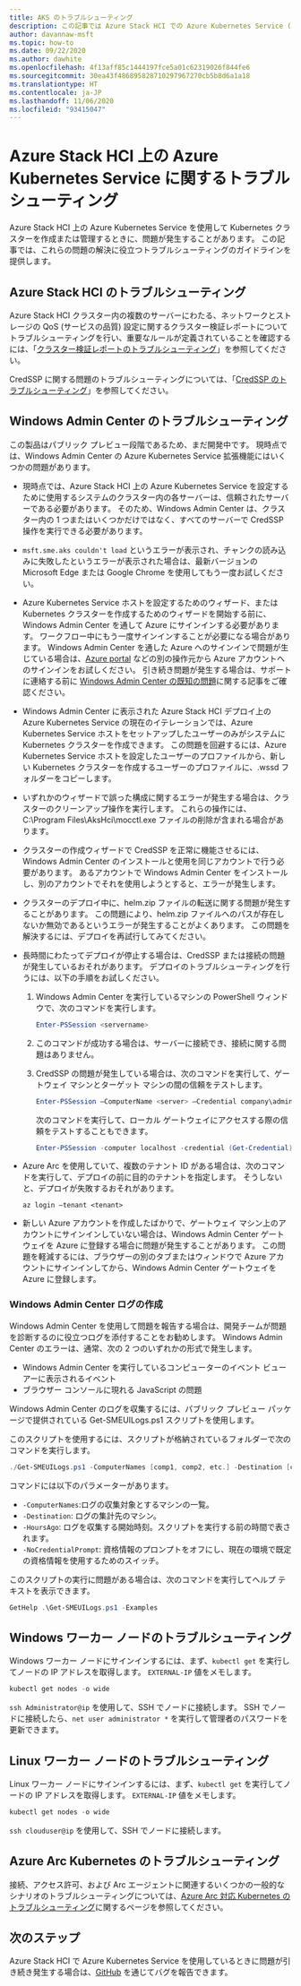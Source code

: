 ```yaml
---
title: AKS のトラブルシューティング
description: この記事では Azure Stack HCI での Azure Kubernetes Service (AKS) のトラブルシューティングに関する情報を提供します。
author: davannaw-msft
ms.topic: how-to
ms.date: 09/22/2020
ms.author: dawhite
ms.openlocfilehash: 4f13aff85c1444197fce5a01c62319026f844fe6
ms.sourcegitcommit: 30ea43f486895828710297967270cb5b8d6a1a18
ms.translationtype: HT
ms.contentlocale: ja-JP
ms.lasthandoff: 11/06/2020
ms.locfileid: "93415047"
---
```

# <a name="troubleshooting-azure-kubernetes-service-on-azure-stack-hci"></a>Azure Stack HCI 上の Azure Kubernetes Service に関するトラブルシューティング

Azure Stack HCI 上の Azure Kubernetes Service を使用して Kubernetes クラスターを作成または管理するときに、問題が発生することがあります。 この記事では、これらの問題の解決に役立つトラブルシューティングのガイドラインを提供します。

## <a name="troubleshooting-azure-stack-hci"></a>Azure Stack HCI のトラブルシューティング
Azure Stack HCI クラスター内の複数のサーバーにわたる、ネットワークとストレージの QoS (サービスの品質) 設定に関するクラスター検証レポートについてトラブルシューティングを行い、重要なルールが定義されていることを確認するには、「[クラスター検証レポートのトラブルシューティング](../hci/manage/validate-qos.md)」を参照してください。

CredSSP に関する問題のトラブルシューティングについては、「[CredSSP のトラブルシューティング](../hci/manage/troubleshoot-credssp.md)」を参照してください。

## <a name="troubleshooting-windows-admin-center"></a>Windows Admin Center のトラブルシューティング
この製品はパブリック プレビュー段階であるため、まだ開発中です。 現時点では、Windows Admin Center の Azure Kubernetes Service 拡張機能にはいくつかの問題があります。 
* 現時点では、Azure Stack HCI 上の Azure Kubernetes Service を設定するために使用するシステムのクラスター内の各サーバーは、信頼されたサーバーである必要があります。 そのため、Windows Admin Center は、クラスター内の 1 つまたはいくつかだけではなく、すべてのサーバーで CredSSP 操作を実行できる必要があります。 
* `msft.sme.aks couldn't load` というエラーが表示され、チャンクの読み込みに失敗したというエラーが表示された場合は、最新バージョンの Microsoft Edge または Google Chrome を使用してもう一度お試しください。
* Azure Kubernetes Service ホストを設定するためのウィザード、または Kubernetes クラスターを作成するためのウィザードを開始する前に、Windows Admin Center を通して Azure にサインインする必要があります。 ワークフロー中にもう一度サインインすることが必要になる場合があります。 Windows Admin Center を通した Azure へのサインインで問題が生じている場合は、[Azure portal](https://portal.azure.com/) などの別の操作元から Azure アカウントへのサインインをお試しください。 引き続き問題が発生する場合は、サポートに連絡する前に [Windows Admin Center の既知の問題](/windows-server/manage/windows-admin-center/support/known-issues)に関する記事をご確認ください。
* Windows Admin Center に表示された Azure Stack HCI デプロイ上の Azure Kubernetes Service の現在のイテレーションでは、Azure Kubernetes Service ホストをセットアップしたユーザーのみがシステムに Kubernetes クラスターを作成できます。 この問題を回避するには、Azure Kubernetes Service ホストを設定したユーザーのプロファイルから、新しい Kubernetes クラスターを作成するユーザーのプロファイルに、.wssd フォルダーをコピーします。
* いずれかのウィザードで誤った構成に関するエラーが発生する場合は、クラスターのクリーンアップ操作を実行します。 これらの操作には、C:\Program Files\AksHci\mocctl.exe ファイルの削除が含まれる場合があります。
* クラスターの作成ウィザードで CredSSP を正常に機能させるには、Windows Admin Center のインストールと使用を同じアカウントで行う必要があります。 あるアカウントで Windows Admin Center をインストールし、別のアカウントでそれを使用しようとすると、エラーが発生します。
* クラスターのデプロイ中に、helm.zip ファイルの転送に関する問題が発生することがあります。 この問題により、helm.zip ファイルへのパスが存在しないか無効であるというエラーが発生することがよくあります。 この問題を解決するには、デプロイを再試行してみてください。
* 長時間にわたってデプロイが停止する場合は、CredSSP または接続の問題が発生しているおそれがあります。 デプロイのトラブルシューティングを行うには、以下の手順をお試しください。 
    1.  Windows Admin Center を実行しているマシンの PowerShell ウィンドウで、次のコマンドを実行します。 
          ```PowerShell
          Enter-PSSession <servername>
          ```
    2.  このコマンドが成功する場合は、サーバーに接続でき、接続に関する問題はありません。
    
    3.  CredSSP の問題が発生している場合は、次のコマンドを実行して、ゲートウェイ マシンとターゲット マシンの間の信頼をテストします。 
          ```PowerShell
          Enter-PSSession –ComputerName <server> –Credential company\administrator –Authentication CredSSP
          ``` 
        次のコマンドを実行して、ローカル ゲートウェイにアクセスする際の信頼をテストすることもできます。 
          ```PowerShell
          Enter-PSSession -computer localhost -credential (Get-Credential)
          ``` 
* Azure Arc を使用していて、複数のテナント ID がある場合は、次のコマンドを実行して、デプロイの前に目的のテナントを指定します。 そうしないと、デプロイが失敗するおそれがあります。

   ```Azure CLI
   az login –tenant <tenant>
   ```
* 新しい Azure アカウントを作成したばかりで、ゲートウェイ マシン上のアカウントにサインインしていない場合は、Windows Admin Center ゲートウェイを Azure に登録する場合に問題が発生することがあります。 この問題を軽減するには、ブラウザーの別のタブまたはウィンドウで Azure アカウントにサインインしてから、Windows Admin Center ゲートウェイを Azure に登録します。

### <a name="creating-windows-admin-center-logs"></a>Windows Admin Center ログの作成
Windows Admin Center を使用して問題を報告する場合は、開発チームが問題を診断するのに役立つログを添付することをお勧めします。 Windows Admin Center のエラーは、通常、次の 2 つのいずれかの形式で発生します。 
- Windows Admin Center を実行しているコンピューターのイベント ビューアーに表示されるイベント 
- ブラウザー コンソールに現れる JavaScript の問題 

Windows Admin Center のログを収集するには、パブリック プレビュー パッケージで提供されている Get-SMEUILogs.ps1 スクリプトを使用します。 
 
このスクリプトを使用するには、スクリプトが格納されているフォルダーで次のコマンドを実行します。 
 
```PowerShell
./Get-SMEUILogs.ps1 -ComputerNames [comp1, comp2, etc.] -Destination [comp3] -HoursAgo [48] -NoCredentialPrompt
```
 
コマンドには以下のパラメーターがあります。
 
* `-ComputerNames`:ログの収集対象とするマシンの一覧。
* `-Destination`: ログの集計先のマシン。
* `-HoursAgo`: ログを収集する開始時刻。スクリプトを実行する前の時間で表されます。
* `-NoCredentialPrompt`: 資格情報のプロンプトをオフにし、現在の環境で既定の資格情報を使用するためのスイッチ。
 
このスクリプトの実行に問題がある場合は、次のコマンドを実行してヘルプ テキストを表示できます。 
 
```PowerShell
GetHelp .\Get-SMEUILogs.ps1 -Examples
```

## <a name="troubleshooting-windows-worker-nodes"></a>Windows ワーカー ノードのトラブルシューティング 
Windows ワーカー ノードにサインインするには、まず、`kubectl get` を実行してノードの IP アドレスを取得します。 `EXTERNAL-IP` 値をメモします。

```PowerShell
kubectl get nodes -o wide
``` 
`ssh Administrator@ip` を使用して、SSH でノードに接続します。 SSH でノードに接続したら、`net user administrator *` を実行して管理者のパスワードを更新できます。 

## <a name="troubleshooting-linux-worker-nodes"></a>Linux ワーカー ノードのトラブルシューティング 
Linux ワーカー ノードにサインインするには、まず、`kubectl get` を実行してノードの IP アドレスを取得します。 `EXTERNAL-IP` 値をメモします。

```PowerShell
kubectl get nodes -o wide
``` 
`ssh clouduser@ip` を使用して、SSH でノードに接続します。 

## <a name="troubleshooting-azure-arc-kubernetes"></a>Azure Arc Kubernetes のトラブルシューティング
接続、アクセス許可、および Arc エージェントに関連するいくつかの一般的なシナリオのトラブルシューティングについては、[Azure Arc 対応 Kubernetes のトラブルシューティング](/azure/azure-arc/kubernetes/troubleshooting)に関するページを参照してください。

## <a name="next-steps"></a>次のステップ
Azure Stack HCI で Azure Kubernetes Service を使用しているときに問題が引き続き発生する場合は、[GitHub](https://aka.ms/aks-hci-issues) を通じてバグを報告できます。